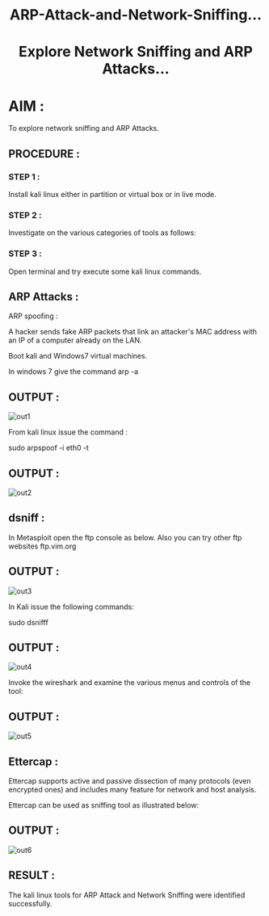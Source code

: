 # <p align="center">ARP-Attack-and-Network-Sniffing...</p>

# <p align="center">Explore Network Sniffing and ARP Attacks...</p>

# AIM :

To explore network sniffing and ARP Attacks.

## PROCEDURE :

### STEP 1 :

Install kali linux either in partition or virtual box or in live mode.

### STEP 2 :

Investigate on the various categories of tools as follows:

### STEP 3 :

Open terminal and try execute some kali linux commands.

## ARP Attacks :  

ARP spoofing : 

A hacker sends fake ARP packets that link an attacker's MAC address with an IP of a computer already on the LAN. 

Boot kali and Windows7 virtual machines.

In windows 7 give the command arp -a

## OUTPUT :

![out1](https://github.com/anto-richard/ARP-Attack-and-Network-Sniffing/assets/93427534/2d1b9243-164c-467c-afa8-8cad94e8a01d)

From kali linux issue the command :

sudo arpspoof -i eth0 -t <target system> <gateway>

## OUTPUT :

![out2](https://github.com/anto-richard/ARP-Attack-and-Network-Sniffing/assets/93427534/ce866152-50f8-4e83-851f-1bb50e8aeca8)

 ## dsniff :

In Metasploit open the ftp console as below. Also you can try other ftp websites ftp.vim.org

## OUTPUT :

![out3](https://github.com/anto-richard/ARP-Attack-and-Network-Sniffing/assets/93427534/b3ac9cf5-b918-4365-8ba2-3d56a1182b74)

In Kali issue the following commands:

sudo dsnifff

## OUTPUT :

![out4](https://github.com/anto-richard/ARP-Attack-and-Network-Sniffing/assets/93427534/abe1d15d-f422-4798-817c-f75c802f30d1)

Invoke the wireshark and examine the various menus  and controls of the tool:

## OUTPUT :

![out5](https://github.com/anto-richard/ARP-Attack-and-Network-Sniffing/assets/93427534/b626b664-0de6-4d9b-9748-e956c79cfb87)

## Ettercap :

Ettercap supports active and passive dissection of many protocols (even encrypted ones) and includes many feature for network and host analysis.

Ettercap can be used as sniffing tool as illustrated below:

## OUTPUT :

![out6](https://github.com/anto-richard/ARP-Attack-and-Network-Sniffing/assets/93427534/c874e2a8-b5bf-4304-b1dc-14ba108c30b8)

## RESULT :

The kali linux tools for ARP Attack and Network Sniffing were identified successfully.


